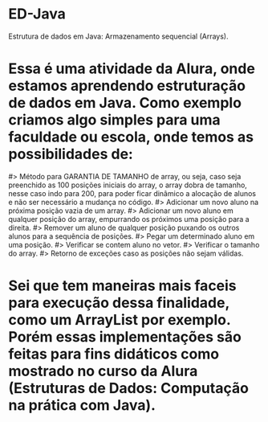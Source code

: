 # ED-Java
Estrutura de dados em Java: Armazenamento sequencial (Arrays).
# Essa é uma atividade da Alura, onde estamos aprendendo estruturação de dados em Java. Como exemplo criamos algo simples para uma faculdade ou escola, onde temos as possibilidades de:

#> Método para GARANTIA DE TAMANHO de array, ou seja, caso seja preenchido as 100 posições iniciais do array, o array dobra de tamanho, nesse caso indo para 200, para poder ficar dinâmico a alocação de alunos e não ser necessário a mudança no código.
#> Adicionar um novo aluno na próxima posição vazia de um array.
#> Adicionar um novo aluno em qualquer posição do array, empurrando os próximos uma posição para a direita.
#> Remover um aluno de qualquer posição puxando os outros alunos para a sequência de posições.
#> Pegar um determinado aluno em uma posição.
#> Verificar se contem aluno no vetor.
#> Verificar o tamanho do array.
#> Retorno de exceções caso as posições não sejam válidas.

# Sei que tem maneiras mais faceis para execução dessa finalidade, como um ArrayList<Arg01> por exemplo. Porém essas implementações são feitas para fins didáticos como mostrado no curso da Alura (Estruturas de Dados: Computação na prática com Java).
